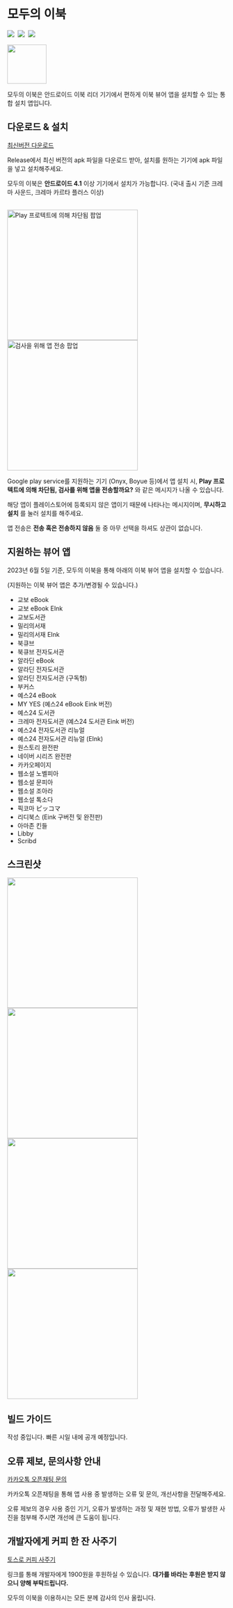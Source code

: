 # 모두의 이북
<img src="https://img.shields.io/badge/4.1 ~-3DDB85?style=flat&logo=Android&logoColor=white"> &nbsp;<a href="https://github.com/nerious2/SEM/releases/latest"><img src="https://img.shields.io/github/downloads/nerious2/SEM/latest/total"></a> &nbsp;<a href="https://github.com/nerious2/SEM/blob/main/LICENSE"><img src="https://img.shields.io/github/license/nerious2/SEM"></a>

<img width="90" src="https://github.com/nerious2/SEM/assets/19905566/083744c8-8cab-4cd2-8f89-8f65584d043c">

모두의 이북은 안드로이드 이북 리더 기기에서 편하게 이북 뷰어 앱을 설치할 수 있는 통합 설치 앱입니다.
&nbsp;
## 다운로드 & 설치

<a href="https://github.com/nerious2/SEM/releases/latest">최신버전 다운로드</a>

Release에서 최신 버전의 apk 파일을 다운로드 받아, 설치를 원하는 기기에 apk 파일을 넣고 설치해주세요.

모두의 이북은 <b>안드로이드 4.1</b> 이상 기기에서 설치가 가능합니다. (국내 출시 기준 크레마 사운드, 크레마 카르타 플러스 이상)

<br>
<div>
  <img width="300" alt="Play 프로텍트에 의해 차단됨 팝업" src="https://github.com/nerious2/SEM/assets/19905566/f287b01c-f037-4e9f-ad09-155d29e9ff7a">
  <img width="300" alt="검사을 위해 앱 전송 팝업" src="https://github.com/nerious2/SEM/assets/19905566/ef12ffd7-55cd-4751-8998-fc43198a2645">
</div>

Google play service를 지원하는 기기 (Onyx, Boyue 등)에서 앱 설치 시, <b>Play 프로텍트에 의해 차단됨, 검사를 위해 앱을 전송할까요?</b> 와 같은 메시지가 나올 수 있습니다.

해당 앱이 플레이스토어에 등록되지 않은 앱이기 때문에 나타나는 메시지이며, <b>무시하고 설치</b> 를 눌러 설치를 해주세요.

앱 전송은 <b>전송 혹은 전송하지 않음</b> 둘 중 아무 선택을 하셔도 상관이 없습니다.



## 지원하는 뷰어 앱
2023년 6월 5일 기준, 모두의 이북을 통해 아래의 이북 뷰어 앱을 설치할 수 있습니다.

(지원하는 이북 뷰어 앱은 추가/변경될 수 있습니다.)

- 교보 eBook
- 교보 eBook EInk
- 교보도서관
- 밀리의서재
- 밀리의서재 EInk
- 북큐브
- 북큐브 전자도서관
- 알라딘 eBook
- 알라딘 전자도서관
- 알라딘 전자도서관 (구독형)
- 부커스
- 예스24 eBook
- MY YES (예스24 eBook Eink 버전)
- 예스24 도서관
- 크레마 전자도서관 (예스24 도서관 Eink 버전)
- 예스24 전자도서관 리뉴얼
- 예스24 전자도서관 리뉴얼 (EInk)
- 원스토리 완전판
- 네이버 시리즈 완전판
- 카카오페이지
- 웹소설 노벨피아
- 웹소설 문피아
- 웹소설 조아라
- 웹소설 톡소다
- 픽코마 ピッコマ
- 리디북스 (Eink 구버전 및 완전판)
- 아마존 킨들
- Libby
- Scribd

## 스크린샷
<div>
  <img width="300" src="https://github.com/nerious2/SEM/assets/19905566/049df8c3-fc96-4b43-9208-c1ac455f241f">
  <img width="300" src="https://github.com/nerious2/SEM/assets/19905566/36bf7306-262e-468d-8790-a6693d2b03b2">
</div>
<div>
  <img width="300" src="https://github.com/nerious2/SEM/assets/19905566/914a8cbc-e4aa-48fc-8b6f-df2267b0c1ec">
  <img width="300" src="https://github.com/nerious2/SEM/assets/19905566/e9a7ef7f-ff4d-4942-abc3-fd8c4d48f32c">
</div>

## 빌드 가이드
작성 중입니다. 빠른 시일 내에 공개 예정입니다.

## 오류 제보, 문의사항 안내
[카카오톡 오픈채팅 문의](https://open.kakao.com/o/sS5IGSff)

카카오톡 오픈채팅을 통해 앱 사용 중 발생하는 오류 및 문의, 개선사항을 전달해주세요.

오류 제보의 경우 사용 중인 기기, 오류가 발생하는 과정 및 재현 방법, 오류가 발생한 사진을 첨부해 주시면 개선에 큰 도움이 됩니다.



## 개발자에게 커피 한 잔 사주기

[토스로 커피 사주기](https://toss.me/nerious2/1900)

링크를 통해 개발자에게 1900원을 후원하실 수 있습니다. <b>대가를 바라는 후원은 받지 않으니 양해 부탁드립니다.</b>

모두의 이북을 이용하시는 모든 분께 감사의 인사 올립니다.